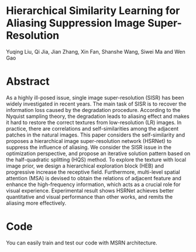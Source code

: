 # Hierarchical Similarity Learning for Aliasing Suppression Image Super-Resolution
Yuqing Liu, Qi Jia, Jian Zhang, Xin Fan, Shanshe Wang, Siwei Ma and Wen Gao
# Abstract
As a highly ill-posed issue, single image super-resolution (SISR) has been widely investigated in recent years. The main task of SISR is to recover the information loss caused by the degradation procedure. According to the Nyquist sampling theory, the degradation leads to aliasing effect and makes it hard to restore the correct textures from low-resolution (LR) images. In practice, there are correlations and self-similarities among the adjacent patches in the natural images. This paper considers the self-similarity and proposes a hierarchical image super-resolution network (HSRNet) to suppress the influence of aliasing. We consider the SISR issue in the optimization perspective, and propose an iterative solution pattern based on the half-quadratic splitting (HQS) method. To explore the texture with local image prior, we design a hierarchical exploration block (HEB) and progressive increase the receptive field. Furthermore, multi-level spatial attention (MSA) is devised to obtain the relations of adjacent feature and enhance the high-frequency information, which acts as a crucial role for visual experience. Experimental result shows HSRNet achieves better quantitative and visual performance than other works, and remits the aliasing more effectively. 
# Code
You can easily train and test our code with MSRN architecture.
